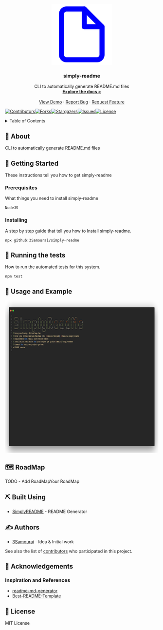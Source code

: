 <!--
*** Thanks for use SimplyREADME.
***
***
*** To find what you do complete. Do a search (Ctrl/Cmd-F) «TODO»
***
-->
<p align="center">
  <a href="" rel="noopener">
 <img width=200px height=200px src="https://raw.githubusercontent.com/3Samourai/simply-readme/main/lib/icon.svg" alt="Project logo"></a>
</p>

<h3 align="center">simply-readme</h3>
 <p align="center">
    CLI to automatically generate README.md files
    <br />
    <a href="https://github.com/3Samourai/simply-readme#about"><strong>Explore the docs »</strong></a>
    <br />
    <br />
    <a href="#usage">View Demo</a>
    ·
    <a href="https://github.com/3Samourai/simply-readme/issues">Report Bug</a>
    ·
    <a href="https://github.com/3Samourai/simply-readme/issues">Request Feature</a>
  </p>
  
[![Contributors][contributors-shield]][contributors-url][![Forks][forks-shield]][forks-url][![Stargazers][stars-shield]][stars-url][![Issues][issues-shield]][issues-url][![License][license-shield]][license-url]

<details>
  <summary>Table of Contents</summary>
  <ol>
    <li>
      <a href="#about">About The Project</a>
      <ul>
        <li><a href="#built-with">Built With</a></li>
      </ul>
    </li>
    <li>
      <a href="#getting_started">Getting Started</a>
      <ul>
        <li><a href="#prerequisites">Prerequisites</a></li>
        <li><a href="#installing">Installing</a></li>
      </ul>
    </li>
     <li><a href="#tests">Running the tests</a></li>
    <li><a href="#usage">Usage and Example</a></li>
    <li><a href="#roadmap">Roadmap</a></li>
    <li><a href="#built_using">Built Using</a></li>
    <li><a href="#authors">Authors</a></li>
    <li><a href="#acknowledgement">Acknowledgement</a></li>
    <li><a href="#license">License</a></li>

  </ol>
</details>

## 🧐 About <a name = "about"></a>
CLI to automatically generate README.md files

## 🏁 Getting Started <a name = "getting_started"></a>
These instructions tell you how to get simply-readme

### Prerequisites
What things you need to install simply-readme

```
NodeJS 
```

### Installing
A step by step guide that tell you how to Install simply-readme.

```
npx github:3Samourai/simply-readme
```

## 🔧 Running the tests <a name = "tests"></a>
How to run the automated tests for this system.

```
npm test
```

## 🎈 Usage and Example <a name="usage"></a>

 <img width=1000px height=500px src="https://raw.githubusercontent.com/3Samourai/simply-readme/main/lib/img.jpeg" alt="GIF Example"></a>

## 🗺 RoadMap <a name = "roadmap"></a>
TODO - Add RoadMapYour RoadMap

## ⛏️ Built Using <a name = "built_using"></a>
- [SimplyREADME](https://github.com/3Samourai/simply-readme/) - README Generator


## ✍️ Authors <a name = "authors"></a>
- [3Samourai](https://github.com/3Samourai) - Idea & Initial work

See also the list of [contributors](https://github.com/https://github.com/3Samourai/simply-readme/contributors) who participated in this project.

## 🎉 Acknowledgements <a name = "acknowledgement"></a>
### Inspiration and References
- [readme-md-generator](https://github.com/kefranabg/readme-md-generator)
- [Best-README-Template](https://github.com/othneildrew/Best-README-Template)

## 🎉 License <a name = "license"></a>
MIT License

[contributors-shield]: https://img.shields.io/github/contributors/3Samourai/simply-readme.svg?style=for-the-badge 
[contributors-url]: https://github.com/3Samourai/simply-readme/graphs/contributors 
[forks-shield]: https://img.shields.io/github/forks/3Samourai/simply-readme.svg?style=for-the-badge 
[forks-url]: https://github.com/3Samourai/simply-readme/network/members 
[stars-shield]: https://img.shields.io/github/stars/3Samourai/simply-readme.svg?style=for-the-badge 
[stars-url]: https://github.com/3Samourai/simply-readme/stargazers 
[issues-shield]: https://img.shields.io/github/issues/3Samourai/simply-readme.svg?style=for-the-badge 
[issues-url]: https://github.com/3Samourai/simply-readme/issues 
[license-shield]: https://img.shields.io/github/license/3Samourai/simply-readme.svg?style=for-the-badge 
[license-url]: https://github.com/3Samourai/simply-readme/blob/master/LICENSE.txt 
